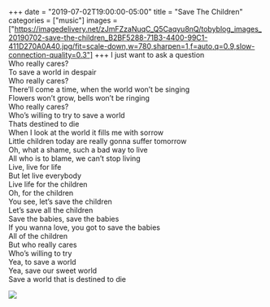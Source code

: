 +++
date = "2019-07-02T19:00:00-05:00"
title = "Save The Children"
categories = ["music"]
images = ["https://imagedelivery.net/zJmFZzaNuqC_Q5Caqyu8nQ/tobyblog_images_20190702-save-the-children_B2BF5288-71B3-4400-99C1-411D270A0A40.jpg/fit=scale-down,w=780,sharpen=1,f=auto,q=0.9,slow-connection-quality=0.3"]
+++
I just want to ask a question<br> Who really cares?<br> To save a world in despair<br> Who really cares?<br> There’ll come a time, when the world won’t be singing<br> Flowers won’t grow, bells won’t be ringing<br> Who really cares?<br> Who’s willing to try to save a world<br> Thats destined to die<br> When I look at the world it fills me with sorrow<br> Little children today are really gonna suffer tomorrow<br> Oh, what a shame, such a bad way to live<br> All who is to blame, we can’t stop living<br> Live, live for life<br> But let live everybody<br> Live life for the children<br> Oh, for the children<br> You see, let’s save the children<br> Let’s save all the children<br> Save the babies, save the babies<br> If you wanna love, you got to save the babies<br> All of the children<br> But who really cares<br> Who’s willing to try<br> Yea, to save a world<br> Yea, save our sweet world<br> Save a world that is destined to die

![](https://imagedelivery.net/zJmFZzaNuqC_Q5Caqyu8nQ/tobyblog_images_20190702-save-the-children_B2BF5288-71B3-4400-99C1-411D270A0A40.jpg/fit=scale-down,w=780,sharpen=1,f=auto,q=0.9,slow-connection-quality=0.3)
